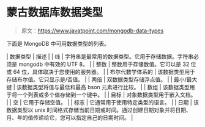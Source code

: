 # 蒙古数据库数据类型

> 原文：<https://www.javatpoint.com/mongodb-data-types>

下面是 MongoDB 中可用数据类型的列表。

| 数据类型 | 描述 |
| 线 | 字符串是最常用的数据类型。它用于存储数据。字符串必须是 mongodb 中有效的 UTF 8。 |
| 整数 | 整数用于存储数值。它可以是 32 位或 64 位，具体取决于您使用的服务器。 |
| 布尔代数学体系的 | 该数据类型用于存储布尔值。它只显示是/否值。 |
| 两倍 | 双数据类型存储浮点值。 |
| 最小/最大键 | 该数据类型将值与最低和最高 bson 元素进行比较。 |
| 数组 | 该数据类型用于将一个列表或多个值存储到一个键中。 |
| 目标 | 对象数据类型用于嵌入文档。 |
| 空 | 它用于存储空值。 |
| 标志 | 它通常用于使用特定类型的语言。 |
| 日期 | 该数据类型以 unix 时间格式存储当前日期或时间。通过创建日期对象并将日期、月、年的值传递给它，您可以指定自己的日期时间。 |